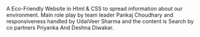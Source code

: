 A Eco-Friendly Website in Html & CSS to spread information about our environment. Main role play by team leader Pankaj Choudhary and responsiveness handled by UdaiVeer Sharma
and the content is Search by co partners Priyanka And Deshna Diwakar.
